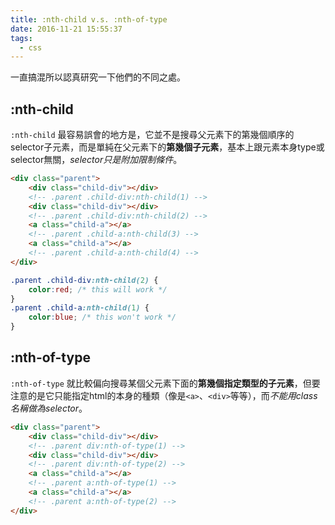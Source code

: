 ```yaml
---
title: :nth-child v.s. :nth-of-type
date: 2016-11-21 15:55:37
tags:
  - css
---
```


一直搞混所以認真研究一下他們的不同之處。

<!-- more -->

## :nth-child

`:nth-child` 最容易誤會的地方是，它並不是搜尋父元素下的第幾個順序的selector子元素，而是單純在父元素下的**第幾個子元素**，基本上跟元素本身type或selector無關，*selector只是附加限制條件*。

```html
<div class="parent">
    <div class="child-div"></div> 
    <!-- .parent .child-div:nth-child(1) -->
    <div class="child-div"></div>
    <!-- .parent .child-div:nth-child(2) -->
    <a class="child-a"></a>
    <!-- .parent .child-a:nth-child(3) -->
    <a class="child-a"></a>
    <!-- .parent .child-a:nth-child(4) -->
</div>
```
```css
.parent .child-div:nth-child(2) {
    color:red; /* this will work */
}
.parent .child-a:nth-child(1) {
    color:blue; /* this won't work */
}
```

## :nth-of-type

`:nth-of-type` 就比較偏向搜尋某個父元素下面的**第幾個指定類型的子元素**，但要注意的是它只能指定html的本身的種類（像是`<a>`、`<div>`等等），而*不能用class名稱做為selector*。

```html
<div class="parent">
    <div class="child-div"></div> 
    <!-- .parent div:nth-of-type(1) -->
    <div class="child-div"></div>
    <!-- .parent div:nth-of-type(2) -->
    <a class="child-a"></a>
    <!-- .parent a:nth-of-type(1) -->
    <a class="child-a"></a>
    <!-- .parent a:nth-of-type(2) -->
</div>
```
